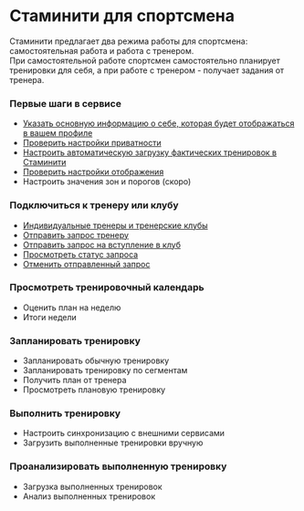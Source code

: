# Стаминити для спортсмена

Стаминити предлагает два режима работы для спортсмена: самостоятельная работа и работа с тренером.  
При самостоятельной работе спортсмен самостоятельно планирует тренировки для себя, а при работе с тренером - получает задания от тренера.

### Первые шаги в сервисе
* [Указать основную информацию о себе, которая будет отображаться в вашем профиле](/athletes/getting-started.md#personalinfo)
* [Проверить настройки приватности](/athletes/getting-started.md#privacy)
* [Настроить автоматическую загрузку фактических тренировок в Стаминити](/athletes/getting-started.md#sync)
* [Проверить настройки отображения](/athletes/getting-started.md#show)
* Настроить значения зон и порогов (скоро)

### Подключиться к тренеру или клубу

* [Индивидуальные тренеры и тренерские клубы](/athletes/coach-club-connection.md#coachtypes)
* [Отправить запрос тренеру](/athletes/coach-club-connection.md#startcoach)
* [Отправить запрос на вступление в клуб](/athletes/coach-club-connection.md#clubcoaching)
* [Просмотреть статус запроса](/athletes/coach-club-connection.md#requeststatus)
* [Отменить отправленный запрос](/athletes/coach-club-connection.md#cancelrequest)

### Просмотреть тренировочный календарь

* Оценить план на неделю
* Итоги недели

### Запланировать тренировку

* Запланировать обычную тренировку
* Запланировать тренировку по сегментам
* Получить план от тренера
* Просмотреть плановую тренировку

### Выполнить тренировку
* Настроить синхронизацию с внешними сервисами
* Загрузить выполненные тренировки вручную

### Проанализировать выполненную тренировку

* Загрузка выполненных тренировок
* Анализ выполненных тренировок


